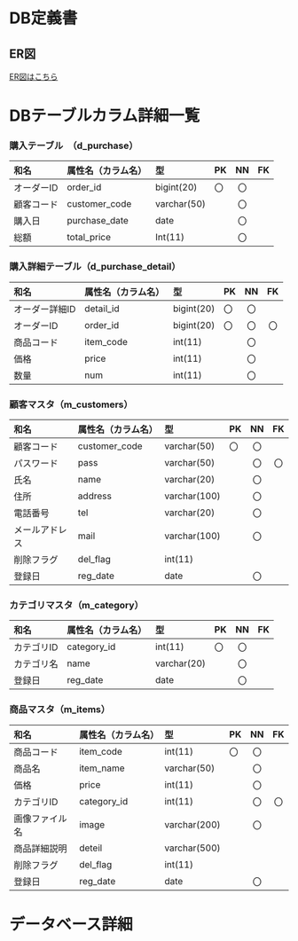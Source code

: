 # DB定義書
## ER図
[ER図はこちら](https://github.com/Aso2001209/2021sys-desgn/commit/29d41d9c428f3529d888a0309ccdba138c42ad26"ER図はこちら")

# DBテーブルカラム詳細一覧

### 購入テーブル　（d_purchase）
|和名|属性名（カラム名）|型|PK|NN|FK|
|:---|:---|:---|:---|:---:|:----:|
|オーダーID|order_id|bigint(20)|〇|〇||
|顧客コード|customer_code|varchar(50)||〇||
|購入日|purchase_date|date||〇||
|総額|total_price|Int(11)||〇||

### 購入詳細テーブル（d_purchase_detail）
|和名|属性名（カラム名）|型|PK|NN|FK|
|:---|:---|:---|:---|:---:|:----:|
|オーダー詳細ID|detail_id|bigint(20)|〇|〇||
|オーダーID|order_id|bigint(20)|〇|〇|〇|
|商品コード|item_code|int(11)||〇||
|価格|price|int(11)||〇||
|数量|num|int(11)||〇||


### 顧客マスタ（m_customers）
|和名|属性名（カラム名）|型|PK|NN|FK|
|:---|:---|:---|:---|:---:|:----:|
|顧客コード|customer_code|varchar(50)|〇|〇||
|パスワード|pass|varchar(50)||〇|〇|
|氏名|name|varchar(20)||〇||
|住所|address|varchar(100)||〇||
|電話番号|tel|varchar(20)||〇||
|メールアドレス|mail|varchar(100)||〇||
|削除フラグ|del_flag|int(11)||||
|登録日|reg_date|date||〇||

### カテゴリマスタ（m_category）
|和名|属性名（カラム名）|型|PK|NN|FK|
|:---|:---|:---|:---|:---:|:----:|
|カテゴリID|category_id|int(11)|〇|〇||
|カテゴリ名|name|varchar(20)||〇||
|登録日|reg_date|date||〇||


### 商品マスタ（m_items）
|和名|属性名（カラム名）|型|PK|NN|FK|
|:---|:---|:---|:---|:---:|:----:|
|商品コード|item_code|int(11)|〇|〇||
|商品名|item_name|varchar(50)||〇||
|価格|price|int(11)||〇||
|カテゴリID|category_id|int(11)||〇|〇|
|画像ファイル名|image|varchar(200)||〇||
|商品詳細説明|deteil|varchar(500)||||
|削除フラグ|del_flag|int(11)||||
|登録日|reg_date|date||〇||


# データベース詳細
